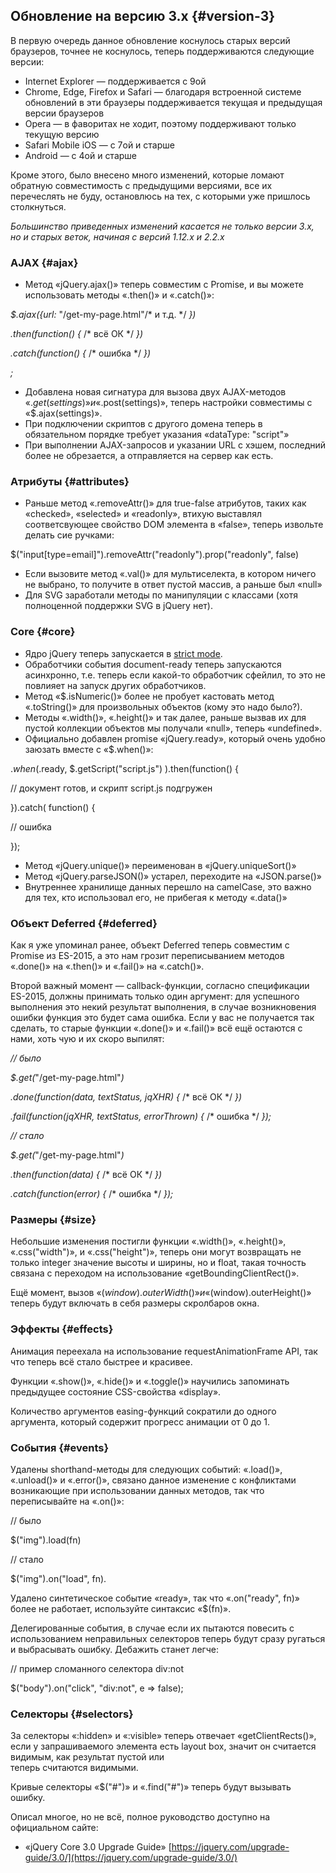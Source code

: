 ## Обновление на версию 3.х {#version-3}

В первую очередь данное обновление коснулось старых версий браузеров, точнее не коснулось, теперь поддерживаются следующие версии:

* Internet Explorer — поддерживается с 9ой
* Chrome, Edge, Firefox и Safari — благодаря встроенной системе обновлений в эти браузеры поддерживается текущая и предыдущая версии браузеров
* Opera — в фаворитах не ходит, поэтому поддерживают только текущую версию
* Safari Mobile iOS — c 7ой и старше
* Android — с 4ой и старше

Кроме этого, было внесено много изменений, которые ломают обратную совместимость с предыдущими версиями, все их перечеслять не буду, остановлюсь на тех, с которыми уже пришлось столкнуться.

_Большинство приведенных изменений касается не только версии 3.x, но и старых веток, начиная с версий 1.12.x и 2.2.x_

### AJAX {#ajax}

*   Метод «jQuery.ajax()» теперь совместим с Promise, и вы можете использовать методы «.then()» и «.catch()»:

_$._ajax_({url:_ "/get-my-page.html"/* и т.д. */ _})_

_._then_(_function_() {_ /* всё ОК */ _})_

_._catch_(_function_() {_ /* ошибка */ _})_

_;_

*   Добавлена новая сигнатура для вызова двух AJAX-методов «$.get(settings)» и «$.post(settings)», теперь настройки совместимы с «$.ajax(settings)».
*   При подключении скриптов с другого домена теперь в обязательном порядке требует указания «dataType: "script"»
*   При выполнении AJAX-запросов и указании URL с хэшем, последний более не обрезается, а отправляется на сервер как есть.

### Атрибуты {#attributes}

*   Раньше метод «.removeAttr()» для true-false атрибутов, таких как «checked», «selected» и «readonly», втихую выставлял соответсвующее свойство DOM элемента в «false», теперь извольте делать сие ручками:

$("input[type=email]").removeAttr("readonly").prop("readonly", false)

*   Если вызовите метод «.val()» для мультиселекта, в котором ничего не выбрано, то получите в ответ пустой массив, а раньше был «null»
*   Для SVG заработали методы по манипуляции с классами (хотя полноценной поддержки SVG в jQuery нет).

### Core {#core}

*   Ядро jQuery теперь запускается в [strict mode](https://learn.javascript.ru/strict-mode).
*   Обработчики события document-ready теперь запускаются асинхронно, т.е. теперь если какой-то обработчик сфейлил, то это не повлияет на запуск других обработчиков.
*   Метод «$.isNumeric()» более не пробует кастовать метод «.toString()» для произвольных объектов (кому это надо было?).
*   Методы «.width()», «.height()» и так далее, раньше вызвав их для пустой коллекции объектов мы получали «null», теперь «undefined».
*   Официально добавлен promise «jQuery.ready», который очень удобно заюзать вместе с «$.when()»:

$.when($.ready, $.getScript("script.js") ).then(function() {

// документ готов, и скрипт script.js подгружен

}).catch( function() {

// ошибка

});

*   Метод «jQuery.unique()» переименован в «jQuery.uniqueSort()»
*   Метод «jQuery.parseJSON()» устарел, переходите на «JSON.parse()»
*   Внутреннее хранилище данных перешло на camelCase, это важно для тех, кто использовал его, не прибегая к методу «.data()»

### Объект Deferred {#deferred}

Как я уже упоминал ранее, объект Deferred теперь совместим с Promise из ES-2015, а это нам грозит переписыванием методов «.done()» на «.then()» и «.fail()» на «.catch()».

Второй важный момент — callback-функции, согласно спецификации ES-2015, должны принимать только один аргумент: для успешного выполнения это некий результат выполнения, в случае возникновения ошибки функция это будет сама ошибка. Если у вас не получается так сделать, то старые функции «.done()» и «.fail()» всё ещё остаются с нами, хоть чую и их скоро выпилят:

_// было_

_$._get_(_"/get-my-page.html"_)_

_._done_(_function_(data, textStatus, jqXHR) {_ /* всё ОК */ _})_

_._fail_(_function_(jqXHR, textStatus, errorThrown) {_ /* ошибка */ _});_

_// стало_

_$._get_(_"/get-my-page.html"_)_

_._then_(_function_(data) {_ /* всё ОК */ _})_

_._catch_(_function_(error) {_ /* ошибка */ _});_

### Размеры {#size}

Небольшие изменения постигли функции «.width()», «.height()», «.css("width")», и «.css("height")», теперь они могут возвращать не только integer значение высоты и ширины, но и float, такая точность связана с переходом на использование «getBoundingClientRect()».

Ещё момент, вызов «$(window).outerWidth()» и «$(window).outerHeight()» теперь будут включать в себя размеры скролбаров окна.

### Эффекты {#effects}

Анимация переехала на использование requestAnimationFrame API, так что теперь всё стало быстрее и красивее.

Функции «.show()», «.hide()» и «.toggle()» научились запоминать предыдущее состояние CSS-свойства «display».

Количество аргументов easing-функций сократили до одного аргумента, который содержит прогресс анимации от 0 до 1.

### События {#events}

Удалены shorthand-методы для следующих событий: «.load()», «.unload()» и «.error()», связано данное изменение с конфликтами возникающие при использовании данных методов, так что переписывайте на «.on()»:

// было

$("img").load(fn)

// стало

$("img").on("load", fn).

Удалено синтетическое событие «ready», так что «.on("ready", fn)» более не работает, используйте синтаксис «$(fn)».

Делегированные события, в случае если их пытаются повесить c использованием неправильных селекторов теперь будут сразу ругаться и выбрасывать ошибку. Дебажить станет легче:

// пример сломанного селектора div:not

$("body").on("click", "div:not", e => false);

### Селекторы {#selectors}

За селекторы «:hidden» и «:visible» теперь отвечает «getClientRects()», если у запрашиваемого элемента есть layout box, значит он считается видимым, как результат пустой <span> или <br/> теперь считаются видимыми.

Кривые селекторы «$("#")» и «.find("#")» теперь будут вызывать ошибку.

Описал многое, но не всё, полное руководство доступно на официальном сайте:

*   «jQuery Core 3.0 Upgrade Guide»
[https://jquery.com/upgrade-guide/3.0/](https://jquery.com/upgrade-guide/3.0/)
